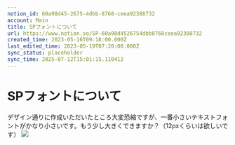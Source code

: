 ```yaml
---
notion_id: 60a98d45-2675-4dbb-8768-ceea92388732
account: Main
title: SPフォントについて
url: https://www.notion.so/SP-60a98d4526754dbb8768ceea92388732
created_time: 2023-05-16T09:18:00.000Z
last_edited_time: 2023-05-19T07:20:00.000Z
sync_status: placeholder
sync_time: 2025-07-12T15:01:15.110412
---
```

# SPフォントについて

デザイン通りに作成いただいたところ大変恐縮ですが、一番小さいテキストフォントがかなり小さいです。もう少し大きくできますか？（12pxくらいは欲しいです）
![](https://prod-files-secure.s3.us-west-2.amazonaws.com/736adce6-a3a4-4a64-9f74-d9aa055c96d2/5e08cfe2-c02e-4a9f-aa71-58d4410cf165/IMG_8469.png?X-Amz-Algorithm=AWS4-HMAC-SHA256&X-Amz-Content-Sha256=UNSIGNED-PAYLOAD&X-Amz-Credential=ASIAZI2LB466QLAPKYR3%2F20250719%2Fus-west-2%2Fs3%2Faws4_request&X-Amz-Date=20250719T043341Z&X-Amz-Expires=3600&X-Amz-Security-Token=IQoJb3JpZ2luX2VjEIT%2F%2F%2F%2F%2F%2F%2F%2F%2F%2FwEaCXVzLXdlc3QtMiJHMEUCIBHLBoaC9bLs2%2B8IFVz8t9FZGNCWu0kKpjAOjbufq%2FAdAiEAw7V6uCPDzniwijcagRWnMih%2BfuSjjhcs8a0O8W5A4qgqiAQInf%2F%2F%2F%2F%2F%2F%2F%2F%2F%2FARAAGgw2Mzc0MjMxODM4MDUiDN9DCXZz6ZM8CJW6rCrcA6jO3BjTRXVctSHw5hZ1wfVb0WlNuEwyfhSbH0fNfphmwcapBlGXbSjC0etRggrTxGaEyoaNTapkVGfotjKZeeO76Czfecoj9zFOReijS2HV%2FBbb%2Fqo6DP3kkrQkpDiUvoxbNf3920jr2DqryKMpsJXTdj%2BukSNJtokl9F0X3nHbnO5XYfyfLUSQqWbeo0MSjIgesx3NmMiWK8zI6m7WR9LiOCsCBhCVnTGsmVOwlQXr1DZWy6cqpV5I2YIE5fC38azDo5TR%2F88Vh8EsaULeU7G2Mw31hmE9BLQSNZxFMVIIGrz3bqMxQs1vZWx2MH667fjCB%2Bo7jamgG9EywjjI1ogqoe8iAcpU2quWKnazEYtVvni%2F8ZmI4sfMYKTGBjP%2BL2%2BHXuuu9QitfW8D7KfQFSIs9ChtEUzr6jB1g0KqBU1ehs90b2VAcJ2xa1ee%2BlKQRZgeIBvBe0u5WaQaHaJ3oGBKG7mgpS%2F9Mvgs8tvahOSJ9BlUBAFN9uDNqDtuCzb953MhIjcE3uypg4GuJKy%2B34IIKVfshT47EMThFskA%2Fysm%2B93TTlEJIJCrC%2F7by%2F%2B9ofSpCSV7Exaq5GqNqdockwyMEnkcUtXwlkE8IXcprIaaMUaBldWD9jmaNZgdMJiq7MMGOqUBmjBjDzdSuZwYVRDinJNaKA1SREuHnzVsS6qwTOqMVItP9UmT%2F%2Fd8myxMxt3fjmJFLNqAv5RbMyprgGhoNfhVbbt%2B6J9R53eMAH2WCJ%2Bk45MhDfHSKQTWm5Usk6N79xMji8k3Jv5Lyc0u2ASoqRwVwf63KahnDyw0%2F%2FpVFoHEfZfzsW7cuXp%2Fn40UDdGQp7D1XYZi3%2F8gks8OPtbQCTZB90eqvXNY&X-Amz-Signature=78c52e4973bc782279e487110772bbb8940cbfa1b377f67e3ee19ed97b2068ad&X-Amz-SignedHeaders=host&x-amz-checksum-mode=ENABLED&x-id=GetObject)